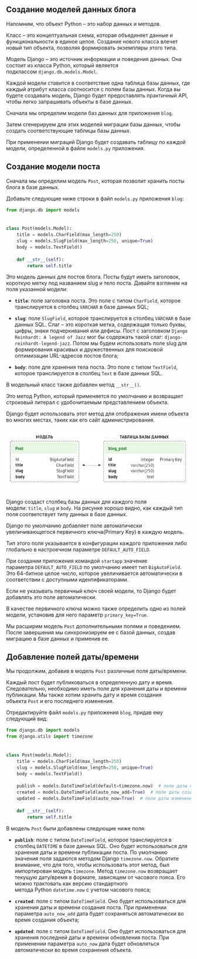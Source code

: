 ## Создание моделей данных блога

Напомним, что объект Python – это набор данных и методов.

Класс – это концептуальная схема, которая объединяет данные и функциональности в единое целое. Создание нового класса влечет новый тип объекта, позволяя формировать экземпляры этого типа.

Модель Django – это источник информации и поведения данных. Она состоит из класса Python, который является подклассом `django.db.models.Model`.

Каждой модели ставится в соответствие одна таблица базы данных, где каждый атрибут класса соотносится с полем базы данных. Когда вы будете создавать модель, Django будет предоставлять практичный API, чтобы легко запрашивать объекты в базе данных.

Сначала мы определим модели баз данных для приложения `blog`.

Затем сгенерируем для этих моделей миграции базы данных, чтобы создать соответствующие таблицы базы данных.

При применении миграций Django будет создавать таблицу по каждой модели, определенной в файле `models.py` приложения.

## Создание модели поста

Сначала мы определим модель `Post`, которая позволит хранить посты блога в базе данных.

Добавьте следующие ниже строки в файл `models.py` приложения `blog`:

```python
from django.db import models


class Post(models.Model):
    title = models.CharField(max_length=250)
    slug = models.SlugField(max_length=250, unique=True)
    body = models.TextField()

    def __str__(self):
        return self.title
```

Это модель данных для постов блога. Посты будут иметь заголовок, короткую метку под названием slug и тело поста. Давайте взглянем на поля указанной модели:

- **`title`**: поле заголовка поста. Это поле с типом `CharField`, которое транслируется в столбец `VARCHAR` в базе данных SQL;
    
- **`slug`**: поле `SlugField`, которое транслируется в столбец `VARCHAR` в базе данных SQL. Слаг – это короткая метка, содержащая только буквы, цифры, знаки подчеркивания или дефисы. Пост с заголовком `Django Reinhardt: A legend of Jazz` мог бы содержать такой слаг: `django-reinhardt-legend-jazz`. Потом мы будем использовать поле slug для формирования красивых и дружественных для поисковой оптимизации URL-адресов постов блога;
    
- **`body`**: поле для хранения тела поста. Это поле с типом `TextField`, которое транслируется в столбец `Text` в базе данных SQL.
    

В модельный класс также добавлен метод `__str__()`.

Это метод Python, который применяется по умолчанию и возвращает строковый литерал с удобочитаемым представлением объекта.

Django будет использовать этот метод для отображения имени объекта во многих местах, таких как его сайт администрирования.

![](library/Django/_attachments/435846ff122bd97a0fa815fe0fec3370_MD5.png)

Django создаст столбец базы данных для каждого поля модели: `title`, `slug` и `body`. На рисунке хорошо видно, как каждый тип поля соответствует типу данных в базе данных.

Django по умолчанию добавляет поле автоматически увеличивающегося первичного ключа(Primary Key) в каждую модель.

Тип этого поля указывается в конфигурации каждого приложения либо глобально в настроечном параметре `DEFAULT_AUTO_FIELD`.

При создании приложения командой `startapp` значение параметра `DEFAULT_AUTO_FIELD` по умолчанию имеет тип `BigAutoField`. Это 64-битное целое число, которое увеличивается автоматически в соответствии с доступными идентификаторами.

Если не указывать первичный ключ своей модели, то Django будет добавлять это поле автоматически.

В качестве первичного ключа можно также определить одно из полей модели, установив для него параметр `primary_key=True`.

Мы расширим модель `Post` дополнительными полями и поведением. После завершения мы синхронизируем ее с базой данных, создав миграцию в базе данных и применив ее.

## Добавление полей даты/времени

Мы продолжим, добавив в модель `Post` различные поля даты/времени.

Каждый пост будет публиковаться в определенную дату и время. Следовательно, необходимо иметь поле для хранения даты и времени публикации. Мы также хотим хранить дату и время создания объекта `Post` и его последнего изменения.

Отредактируйте файл `models.py` приложения `blog`, придав ему следующий вид:

```python
from django.db import models
from django.utils import timezone


class Post(models.Model):
    title = models.CharField(max_length=250)
    slug = models.SlugField(max_length=250, unique=True)
    body = models.TextField()

    publish = models.DateTimeField(default=timezone.now)  # поле даты публикации
    created = models.DateTimeField(auto_now_add=True)  # поле даты создания
    updated = models.DateTimeField(auto_now=True)  # поле даты изменения

    def __str__(self):
        return self.title
```

В модель `Post` были добавлены следующие ниже поля:

- **`publish`**: поле с типом `DateTimeField`, которое транслируется в столбец `DATETIME` в базе данных SQL. Оно будет использоваться для хранения даты и времени публикации поста. По умолчанию значения поля задаются методом Django `timezone.now`. Обратите внимание, что для того, чтобы использовать этот метод, был импортирован модуль `timezone`. Метод `timezone.now` возвращает текущую дату/время в формате, зависящем от часового пояса. Его можно трактовать как версию стандартного метода Python `datetime.now` с учетом часового пояса;
    
- **`created`**: поле с типом `DateTimeField`. Оно будет использоваться для хранения даты и времени создания поста. При применении параметра `auto_now_add` дата будет сохраняться автоматически во время создания объекта;
    
- **`updated`**: поле с типом `DateTimeField`. Оно будет использоваться для хранения последней даты и времени обновления поста. При применении параметра `auto_now` дата будет обновляться автоматически во время сохранения объекта.